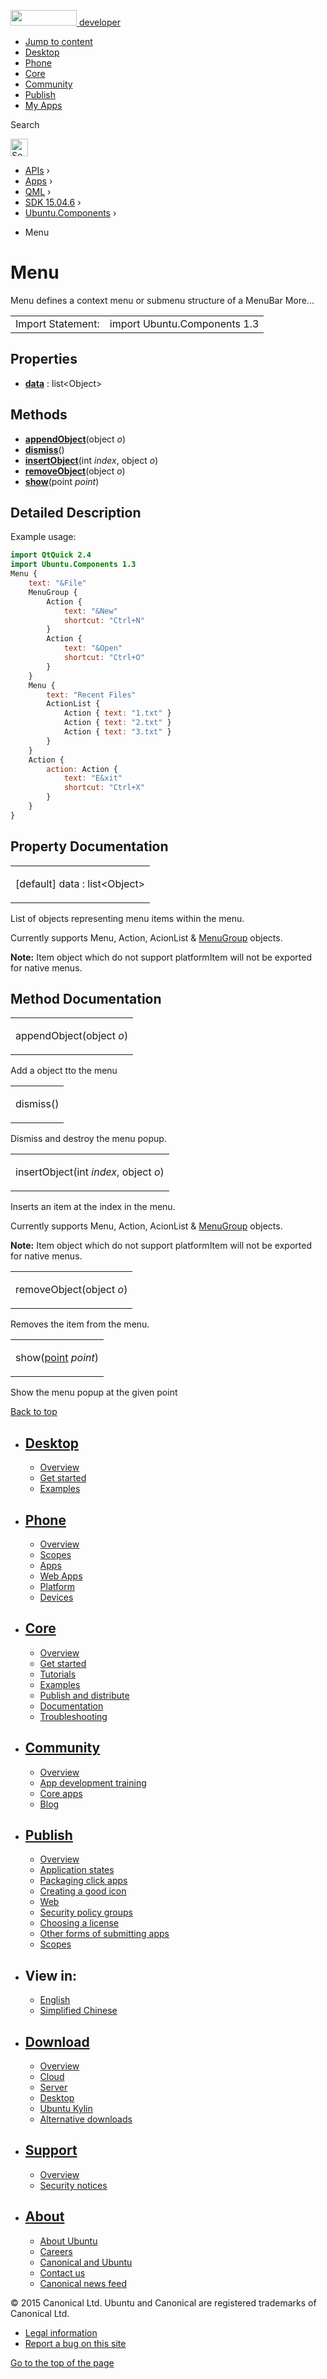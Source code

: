 <a href="https://developer.ubuntu.com/" class="logo-ubuntu"><img src="https://developer.ubuntu.com/assets/sites/ubuntu/latest/u/img/logos/logo-ubuntu-orange.svg" width="106" height="25" /> <span>developer</span></a>

-   [Jump to content](index.html#main-content)
-   [Desktop](https://developer.ubuntu.com/en/desktop/)
-   [Phone](https://developer.ubuntu.com/en/phone/)
-   [Core](https://developer.ubuntu.com/core)
-   [Community](https://developer.ubuntu.com/en/community/)
-   [Publish](https://developer.ubuntu.com/en/publish/)
-   [My Apps](https://myapps.developer.ubuntu.com/)

Search

<img src="https://developer.ubuntu.com/assets/sites/ubuntu/latest/u/img/search-white.svg" alt="Search" height="28" />

-   [APIs](../../../../index.html) ›
-   [Apps](../../../index.html) ›
-   [QML](../../index.html) ›
-   [SDK 15.04.6](../index.html) ›
-   [Ubuntu.Components](../Ubuntu.Components/index.html) ›

<!-- -->

-   Menu

Menu
====

<span class="subtitle"></span>
Menu defines a context menu or submenu structure of a MenuBar More...

|                   |                              |
|-------------------|------------------------------|
| Import Statement: | import Ubuntu.Components 1.3 |

<span id="properties"></span>
Properties
----------

-   ****[data](index.html#data-prop)**** : list&lt;Object&gt;

<span id="methods"></span>
Methods
-------

-   ****[appendObject](index.html#appendObject-method)****(object *o*)
-   ****[dismiss](index.html#dismiss-method)****()
-   ****[insertObject](index.html#insertObject-method)****(int *index*, object *o*)
-   ****[removeObject](index.html#removeObject-method)****(object *o*)
-   ****[show](index.html#show-method)****(point *point*)

<span id="details"></span>
Detailed Description
--------------------

Example usage:

``` qml
import QtQuick 2.4
import Ubuntu.Components 1.3
Menu {
    text: "&File"
    MenuGroup {
        Action {
            text: "&New"
            shortcut: "Ctrl+N"
        }
        Action {
            text: "&Open"
            shortcut: "Ctrl+O"
        }
    }
    Menu {
        text: "Recent Files"
        ActionList {
            Action { text: "1.txt" }
            Action { text: "2.txt" }
            Action { text: "3.txt" }
        }
    }
    Action {
        action: Action {
            text: "E&xit"
            shortcut: "Ctrl+X"
        }
    }
}
```

Property Documentation
----------------------

<table>
<colgroup>
<col width="100%" />
</colgroup>
<tbody>
<tr class="odd">
<td><p><span id="data-prop"></span><span class="qmldefault">[default] </span><span class="name">data</span> : <span class="type">list</span>&lt;<span class="type">Object</span>&gt;</p></td>
</tr>
</tbody>
</table>

List of objects representing menu items within the menu.

Currently supports Menu, Action, AcionList & [MenuGroup](../Ubuntu.Components.MenuGroup/index.html) objects.

**Note:** Item object which do not support platformItem will not be exported for native menus.

Method Documentation
--------------------

<table>
<colgroup>
<col width="100%" />
</colgroup>
<tbody>
<tr class="odd">
<td><p><span id="appendObject-method"></span><span class="name">appendObject</span>(<span class="type">object</span> <em>o</em>)</p></td>
</tr>
</tbody>
</table>

Add a object tto the menu

<table>
<colgroup>
<col width="100%" />
</colgroup>
<tbody>
<tr class="odd">
<td><p><span id="dismiss-method"></span><span class="name">dismiss</span>()</p></td>
</tr>
</tbody>
</table>

Dismiss and destroy the menu popup.

<table>
<colgroup>
<col width="100%" />
</colgroup>
<tbody>
<tr class="odd">
<td><p><span id="insertObject-method"></span><span class="name">insertObject</span>(<span class="type">int</span> <em>index</em>, <span class="type">object</span> <em>o</em>)</p></td>
</tr>
</tbody>
</table>

Inserts an item at the index in the menu.

Currently supports Menu, Action, AcionList & [MenuGroup](../Ubuntu.Components.MenuGroup/index.html) objects.

**Note:** Item object which do not support platformItem will not be exported for native menus.

<table>
<colgroup>
<col width="100%" />
</colgroup>
<tbody>
<tr class="odd">
<td><p><span id="removeObject-method"></span><span class="name">removeObject</span>(<span class="type">object</span> <em>o</em>)</p></td>
</tr>
</tbody>
</table>

Removes the item from the menu.

<table>
<colgroup>
<col width="100%" />
</colgroup>
<tbody>
<tr class="odd">
<td><p><span id="show-method"></span><span class="name">show</span>(<span class="type"><a href="http://doc.qt.io/qt-5/qml-point.html">point</a></span> <em>point</em>)</p></td>
</tr>
</tbody>
</table>

Show the menu popup at the given point

[Back to top](index.html#)

-   [Desktop](https://developer.ubuntu.com/en/desktop/)
    ---------------------------------------------------

    -   [Overview](https://developer.ubuntu.com/en/desktop/)
    -   [Get started](http://snapcraft.io/?utm_source=developer.ubuntu.com&utm_medium=devportal&utm_term=snaps%20snapcraft%20desktop&utm_content=menu&utm_campaign=duc_snappers)
    -   [Examples](https://github.com/ubuntu/snappy-playpen)

-   [Phone](https://developer.ubuntu.com/en/phone/)
    -----------------------------------------------

    -   [Overview](https://developer.ubuntu.com/en/phone/)
    -   [Scopes](https://developer.ubuntu.com/en/phone/scopes/)
    -   [Apps](https://developer.ubuntu.com/en/phone/apps/)
    -   [Web Apps](https://developer.ubuntu.com/en/phone/web/)
    -   [Platform](https://developer.ubuntu.com/en/phone/platform/)
    -   [Devices](https://developer.ubuntu.com/en/phone/devices/)

-   [Core](https://developer.ubuntu.com/core)
    -----------------------------------------

    -   [Overview](https://developer.ubuntu.com/core)
    -   [Get started](https://developer.ubuntu.com/core/get-started)
    -   [Tutorials](https://developer.ubuntu.com/core/tutorials)
    -   [Examples](https://developer.ubuntu.com/core/examples)
    -   [Publish and distribute](https://developer.ubuntu.com/core/publish-and-distribute)
    -   [Documentation](https://developer.ubuntu.com/core/documentation)
    -   [Troubleshooting](https://developer.ubuntu.com/core/troubleshooting)

-   [Community](https://developer.ubuntu.com/en/community/)
    -------------------------------------------------------

    -   [Overview](https://developer.ubuntu.com/en/community/)
    -   [App development training](https://developer.ubuntu.com/en/community/training/)
    -   [Core apps](https://developer.ubuntu.com/en/community/core-apps/)
    -   [Blog](https://developer.ubuntu.com/en/community/blog/)

-   [Publish](https://developer.ubuntu.com/en/publish/)
    ---------------------------------------------------

    -   [Overview](https://developer.ubuntu.com/en/publish/)
    -   [Application states](https://developer.ubuntu.com/en/publish/application-states/)
    -   [Packaging click apps](https://developer.ubuntu.com/en/publish/packaging-click-apps/)
    -   [Creating a good icon](https://developer.ubuntu.com/en/publish/creating-a-good-icon/)
    -   [Web](https://developer.ubuntu.com/en/publish/web/)
    -   [Security policy groups](https://developer.ubuntu.com/en/publish/security-policy-groups/)
    -   [Choosing a license](https://developer.ubuntu.com/en/publish/choosing-a-license/)
    -   [Other forms of submitting apps](https://developer.ubuntu.com/en/publish/other-forms-of-submitting-apps/)
    -   [Scopes](https://developer.ubuntu.com/en/publish/scopes/)

-   View in:
    --------

    -   [English](index.html "Change to language: English")
    -   [Simplified Chinese](index.html "Change to language: Simplified Chinese")

-   [Download](http://ubuntu.com/download/)
    ---------------------------------------

    -   [Overview](http://ubuntu.com/download)
    -   [Cloud](http://ubuntu.com/download/cloud)
    -   [Server](http://ubuntu.com/download/server)
    -   [Desktop](http://ubuntu.com/download/desktop)
    -   [Ubuntu Kylin](http://ubuntu.com/download/ubuntu-kylin)
    -   [Alternative downloads](http://ubuntu.com/download/alternative-downloads)

-   [Support](http://ubuntu.com/support/)
    -------------------------------------

    -   [Overview](http://ubuntu.com/support)
    -   [Security notices](http://www.ubuntu.com/usn/)

-   [About](http://ubuntu.com/about/)
    ---------------------------------

    -   [About Ubuntu](http://ubuntu.com/about/about-ubuntu)
    -   [Careers](http://www.canonical.com/careers)
    -   [Canonical and Ubuntu](http://ubuntu.com/about/canonical-and-ubuntu)
    -   [Contact us](http://ubuntu.com/about/contact-us)
    -   [Canonical news feed](http://insights.ubuntu.com/feed/)

© 2015 Canonical Ltd. Ubuntu and Canonical are registered trademarks of Canonical Ltd.

-   [Legal information](http://www.ubuntu.com/legal)
-   [Report a bug on this site](https://bugs.launchpad.net/developer-ubuntu-com/)

<span class="accessibility-aid">[Go to the top of the page](index.html#)</span>
